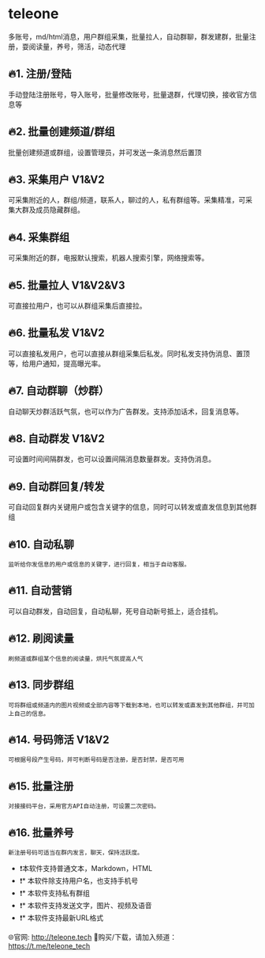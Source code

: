 # teleone
多账号，md/html消息，用户群组采集，批量拉人，自动群聊，群发建群，批量注册，耍阅读量，养号，筛活，动态代理

## 🔥1. 注册/登陆

  手动登陆注册账号，导入账号，批量修改账号，批量退群，代理切换，接收官方信息等

## 🔥2. 批量创建频道/群组
   批量创建频道或群组，设置管理员，并可发送一条消息然后置顶
## 🔥3. 采集用户 V1&V2
   可采集附近的人，群组/频道，联系人，聊过的人，私有群组等。采集精准，可采集大群及成员隐藏群组。
## 🔥4. 采集群组
   可采集附近的群，电报默认搜索，机器人搜索引擎，网络搜索等。
## 🔥5. 批量拉人 V1&V2&V3
   可直接拉用户，也可以从群组采集后直接拉。
## 🔥6. 批量私发 V1&V2
   可以直接私发用户，也可以直接从群组采集后私发。同时私发支持伪消息、置顶等，给用户通知，提高曝光率。
## 🔥7. 自动群聊（炒群）
   自动聊天炒群活跃气氛，也可以作为广告群发。支持添加话术，回复消息等。
## 🔥8. 自动群发 V1&V2
   可设置时间间隔群发，也可以设置间隔消息数量群发。支持伪消息。
## 🔥9. 自动群回复/转发
   可自动回复群内关键用户或包含关键字的信息，同时可以转发或直发信息到其他群组
## 🔥10. 自动私聊
    监听给你发信息的用户或信息的关键字，进行回复，相当于自动客服。
## 🔥11. 自动营销
   可以自动群发，自动回复，自动私聊，死号自动新号抵上，适合挂机。
## 🔥12. 刷阅读量
    刷频道或群组某个信息的阅读量，烘托气氛提高人气
## 🔥13. 同步群组
    可将群组或频道内的图片视频或全部内容等下载到本地，也可以转发或直发到其他群组，并可加上自己的信息。
## 🔥14. 号码筛活 V1&V2
    可根据号段产生号码，并可判断号码是否注册，是否封禁，是否可用
## 🔥15. 批量注册
    对接接码平台，采用官方API自动注册，可设置二次密码。
## 🔥16. 批量养号
    新注册号码可适当在群内发言，聊天，保持活跃度。
 * ❗️本软件支持普通文本，Markdown，HTML
 * ❗️* 本软件除支持用户名，也支持手机号
 * ❗️* 本软件支持私有群组
 * ❗️* 本软件支持发送文字，图片、视频及语音
 * ❗️* 本软件支持最新URL格式

🌐官网: http://teleone.tech
🛒购买/下载，请加入频道：https://t.me/teleone_tech
